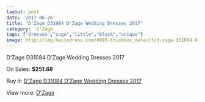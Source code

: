 ```yaml
---
layout: post
date: '2017-06-26'
title: "D'Zage D31084 D'Zage Wedding Dresses 2017"
category:  D'Zage
tags: ["dresses","zage","little","black","unique"]
image: http://img.hectodress.com/4995-thickbox_default/d-zage-d31084-d-zage-wedding-dresses-2013.jpg
---
```

D'Zage D31084 D'Zage Wedding Dresses 2017

On Sales: **$251.68**
<a href="https://www.hectodress.com/-d-zage/2543-d-zage-d31084-d-zage-wedding-dresses-2013.html"><amp-img layout="responsive" width="600" height="600" src="//img.hectodress.com/4995-thickbox_default/d-zage-d31084-d-zage-wedding-dresses-2013.jpg" alt="D'Zage D31084 D'Zage Wedding Dresses 2017 0" /></a>
<a href="https://www.hectodress.com/-d-zage/2543-d-zage-d31084-d-zage-wedding-dresses-2013.html"><amp-img layout="responsive" width="600" height="600" src="//img.hectodress.com/4999-thickbox_default/d-zage-d31084-d-zage-wedding-dresses-2013.jpg" alt="D'Zage D31084 D'Zage Wedding Dresses 2017 1" /></a>
<a href="https://www.hectodress.com/-d-zage/2543-d-zage-d31084-d-zage-wedding-dresses-2013.html"><amp-img layout="responsive" width="600" height="600" src="//img.hectodress.com/4998-thickbox_default/d-zage-d31084-d-zage-wedding-dresses-2013.jpg" alt="D'Zage D31084 D'Zage Wedding Dresses 2017 2" /></a>
<a href="https://www.hectodress.com/-d-zage/2543-d-zage-d31084-d-zage-wedding-dresses-2013.html"><amp-img layout="responsive" width="600" height="600" src="//img.hectodress.com/4997-thickbox_default/d-zage-d31084-d-zage-wedding-dresses-2013.jpg" alt="D'Zage D31084 D'Zage Wedding Dresses 2017 3" /></a>
<a href="https://www.hectodress.com/-d-zage/2543-d-zage-d31084-d-zage-wedding-dresses-2013.html"><amp-img layout="responsive" width="600" height="600" src="//img.hectodress.com/4996-thickbox_default/d-zage-d31084-d-zage-wedding-dresses-2013.jpg" alt="D'Zage D31084 D'Zage Wedding Dresses 2017 4" /></a>

Buy it: [D'Zage D31084 D'Zage Wedding Dresses 2017](https://www.hectodress.com/-d-zage/2543-d-zage-d31084-d-zage-wedding-dresses-2013.html "D'Zage D31084 D'Zage Wedding Dresses 2017")

View more: [ D'Zage](https://www.hectodress.com/44--d-zage " D'Zage")